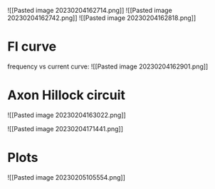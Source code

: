 ![[Pasted image 20230204162714.png]]
![[Pasted image 20230204162742.png]]
![[Pasted image 20230204162818.png]]
# FI curve
frequency vs current curve:
![[Pasted image 20230204162901.png]]


# Axon Hillock circuit
![[Pasted image 20230204163022.png]]

![[Pasted image 20230204171441.png]]

# Plots
![[Pasted image 20230205105554.png]]